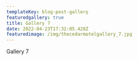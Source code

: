```yaml
---
templateKey: blog-post-gallery
featuredgallery: true
title: Gallery 7
date: 2022-04-23T17:32:05.428Z
featuredimage: /img/thecedarmotelgallery_7.jpg
---
```

Gallery 7